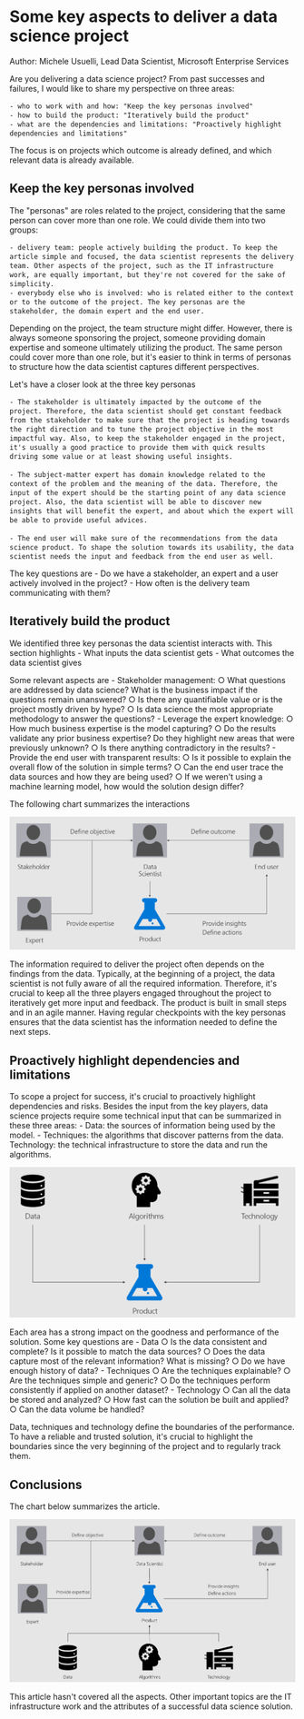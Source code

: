 
# Some key aspects to deliver a data science project


Author: Michele Usuelli, Lead Data Scientist, Microsoft Enterprise Services

Are you delivering a data science project? From past successes and failures, I would like to share my perspective on three areas:

	- who to work with and how: "Keep the key personas involved"
	- how to build the product: "Iteratively build the product"
	- what are the dependencies and limitations: "Proactively highlight dependencies and limitations"


The focus is on projects which outcome is already defined, and which relevant data is already available.


## Keep the key personas involved

The "personas" are roles related to the project, considering that the same person can cover more than one role. We could divide them into two groups:


	- delivery team: people actively building the product. To keep the article simple and focused, the data scientist represents the delivery team. Other aspects of the project, such as the IT infrastructure work, are equally important, but they're not covered for the sake of simplicity.
	- everybody else who is involved: who is related either to the context or to the outcome of the project. The key personas are the stakeholder, the domain expert and the end user.

Depending on the project, the team structure might differ. However, there is always someone sponsoring the project, someone providing domain expertise and someone ultimately utilizing the product. The same person could cover more than one role, but it's easier to think in terms of personas to structure how the data scientist captures different perspectives.

Let's have a closer look at the three key personas

	- The stakeholder is ultimately impacted by the outcome of the project. Therefore, the data scientist should get constant feedback from the stakeholder to make sure that the project is heading towards the right direction and to tune the project objective in the most impactful way. Also, to keep the stakeholder engaged in the project, it's usually a good practice to provide them with quick results driving some value or at least showing useful insights.

	- The subject-matter expert has domain knowledge related to the context of the problem and the meaning of the data. Therefore, the input of the expert should be the starting point of any data science project. Also, the data scientist will be able to discover new insights that will benefit the expert, and about which the expert will be able to provide useful advices. 

	- The end user will make sure of the recommendations from the data science product. To shape the solution towards its usability, the data scientist needs the input and feedback from the end user as well.

The key questions are
	- Do we have a stakeholder, an expert and a user actively involved in the project?
	- How often is the delivery team communicating with them?



## Iteratively build the product

We identified three key personas the data scientist interacts with. This section highlights
	- What inputs the data scientist gets
	- What outcomes the data scientist gives

Some relevant aspects are
	- Stakeholder management: 
		○ What questions are addressed by data science? What is the business impact if the questions remain unanswered?
		○ Is there any quantifiable value or is the project mostly driven by hype?
		○ Is data science the most appropriate methodology to answer the questions?
	- Leverage the expert knowledge:
		○ How much business expertise is the model capturing?
		○ Do the results validate any prior business expertise? Do they highlight new areas that were previously unknown?
		○ Is there anything contradictory in the results? 
	- Provide the end user with transparent results:
		○ Is it possible to explain the overall flow of the solution in simple terms? 
		○ Can the end user trace the data sources and how they are being used?
		○ If we weren't using a machine learning model, how would the solution design differ?

The following chart summarizes the interactions

![alt text](https://raw.githubusercontent.com/micheleusuelli/micheleusuelli.github.io/master/articles-html/dsdelivery/delivery-people.PNG "Logo Title Text 1")

The information required to deliver the project often depends on the findings from the data. Typically, at the beginning of a project, the data scientist is not fully aware of all the required information. Therefore, it's crucial to keep all the three players engaged throughout the project to iteratively get more input and feedback. The product is built in small steps and in an agile manner. Having regular checkpoints with the key personas ensures that the data scientist has the information needed to define the next steps.




## Proactively highlight dependencies and limitations

To scope a project for success, it's crucial to proactively highlight dependencies and risks. Besides the input from the key players, data science projects require some technical input that can be summarized in these three areas:
	- Data: the sources of information being used by the model.
	- Techniques: the algorithms that discover patterns from the data.
Technology: the technical infrastructure to store the data and run the algorithms.

![alt text](https://raw.githubusercontent.com/micheleusuelli/micheleusuelli.github.io/master/articles-html/dsdelivery/delivery-dependencies.PNG "Logo Title Text 1")

Each area has a strong impact on the goodness and performance of the solution. Some key questions are
	- Data
		○ Is the data consistent and complete? Is it possible to match the data sources?
		○ Does the data capture most of the relevant information? What is missing?
		○ Do we have enough history of data? 
	- Techniques
		○ Are the techniques explainable?
		○ Are the techniques simple and generic?
		○ Do the techniques perform consistently if applied on another dataset?
	- Technology
		○ Can all the data be stored and analyzed?
		○ How fast can the solution be built and applied?
		○ Can the data volume be handled?

Data, techniques and technology define the boundaries of the performance. To have a reliable and trusted solution, it's crucial to highlight the boundaries since the very beginning of the project and to regularly track them.



## Conclusions

The chart below summarizes the article.

![alt text](https://raw.githubusercontent.com/micheleusuelli/micheleusuelli.github.io/master/articles-html/dsdelivery/delivery-all.PNG "Logo Title Text 1")


This article hasn't covered all the aspects. Other important topics are the IT infrastructure work and the attributes of a successful data science solution.
